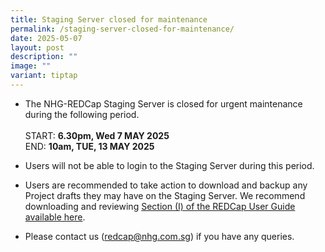```yaml
---
title: Staging Server closed for maintenance
permalink: /staging-server-closed-for-maintenance/
date: 2025-05-07
layout: post
description: ""
image: ""
variant: tiptap
---
```

<ul data-tight="true" class="tight">
<li>
<p>The NHG-REDCap Staging Server is closed for urgent maintenance during
the following period.
<br>
<br>START: <strong>6.30pm, Wed 7 MAY 2025</strong>
<br>END: <strong>10am, TUE, 13 MAY 2025</strong>
<br>
</p>
</li>
<li>
<p>Users will not be able to login to the Staging Server during this period.</p>
</li>
<li>
<p>Users are recommended to take action to download and backup any Project
drafts they may have on the Staging Server. We recommend downloading and
reviewing <a href="https://redcapsupport.gri.nhg.com.sg/files/User%20Guides/1304_011B_Transfering_a_REDCap_Project_v1.pdf" rel="noopener noreferrer nofollow" target="_blank">Section (I) of the REDCap User Guide available here</a>.</p>
</li>
<li>
<p>Please contact us (<a href="mailto:redcap@nhg.com.sg" rel="noopener noreferrer nofollow" target="_blank">redcap@nhg.com.sg</a>) if you have any
queries.</p>
</li>
</ul>
<p></p>